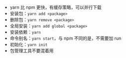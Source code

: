 - yarn 比 npm 更快，有缓存策略，可以并行下载
- 安装包：`yarn add <package>`
- 删除包：`yarn remove <package>`
- 全局安装：`yarn add global <package>`
- 安装依赖：`yarn`
- 命令别名：`yarn start`，与 npm 不同的是，不需要加 run
- 初始化：`yarn init`
- 包管理工具不要混着用